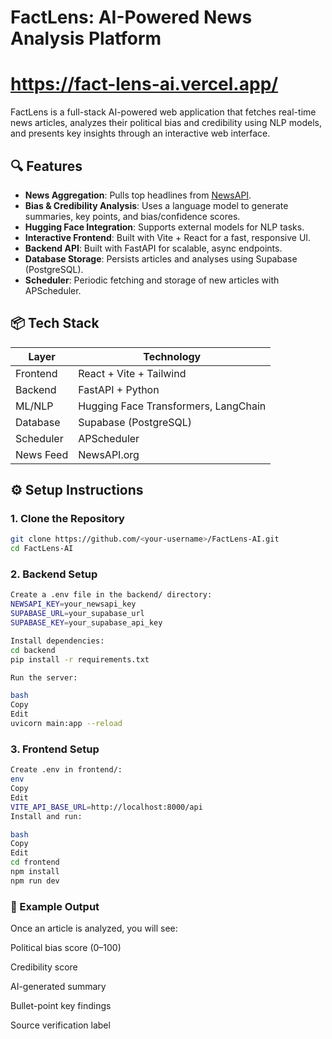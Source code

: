 # FactLens: AI-Powered News Analysis Platform
# https://fact-lens-ai.vercel.app/
FactLens is a full-stack AI-powered web application that fetches real-time news articles, analyzes their political bias and credibility using NLP models, and presents key insights through an interactive web interface.

## 🔍 Features

- **News Aggregation**: Pulls top headlines from [NewsAPI](https://newsapi.org/).
- **Bias & Credibility Analysis**: Uses a language model to generate summaries, key points, and bias/confidence scores.
- **Hugging Face Integration**: Supports external models for NLP tasks.
- **Interactive Frontend**: Built with Vite + React for a fast, responsive UI.
- **Backend API**: Built with FastAPI for scalable, async endpoints.
- **Database Storage**: Persists articles and analyses using Supabase (PostgreSQL).
- **Scheduler**: Periodic fetching and storage of new articles with APScheduler.

## 📦 Tech Stack

| Layer       | Technology            |
|-------------|------------------------|
| Frontend    | React + Vite + Tailwind |
| Backend     | FastAPI + Python       |
| ML/NLP      | Hugging Face Transformers, LangChain |
| Database    | Supabase (PostgreSQL) |
| Scheduler   | APScheduler            |
| News Feed   | NewsAPI.org            |

## ⚙️ Setup Instructions

### 1. Clone the Repository

```bash
git clone https://github.com/<your-username>/FactLens-AI.git
cd FactLens-AI
```

### 2. Backend Setup
```bash
Create a .env file in the backend/ directory:
NEWSAPI_KEY=your_newsapi_key
SUPABASE_URL=your_supabase_url
SUPABASE_KEY=your_supabase_api_key

Install dependencies:
cd backend
pip install -r requirements.txt

Run the server:

bash
Copy
Edit
uvicorn main:app --reload
```

### 3. Frontend Setup
```bash
Create .env in frontend/:
env
Copy
Edit
VITE_API_BASE_URL=http://localhost:8000/api
Install and run:

bash
Copy
Edit
cd frontend
npm install
npm run dev
```
### 🧠 Example Output
Once an article is analyzed, you will see:

Political bias score (0–100)

Credibility score

AI-generated summary

Bullet-point key findings

Source verification label
